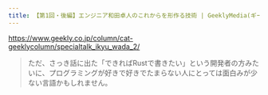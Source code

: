 ```yaml
---
title: 【第1回・後編】エンジニア和田卓人のこれからを形作る技術 | GeeklyMedia(ギークリーメディア)
---
```


https://www.geekly.co.jp/column/cat-geeklycolumn/specialtalk_ikyu_wada_2/

> ただ、さっき話に出た「できればRustで書きたい」という開発者の方みたいに、プログラミングが好きで好きでたまらない人にとっては面白みが少ない言語かもしれません。

